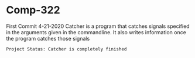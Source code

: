 # Comp-322

First Commit 4-21-2020
	Catcher is a program that catches signals specified in the arguments given in the commandline. It also writes information once the program catches those signals
	
	Project Status: Catcher is completely finished